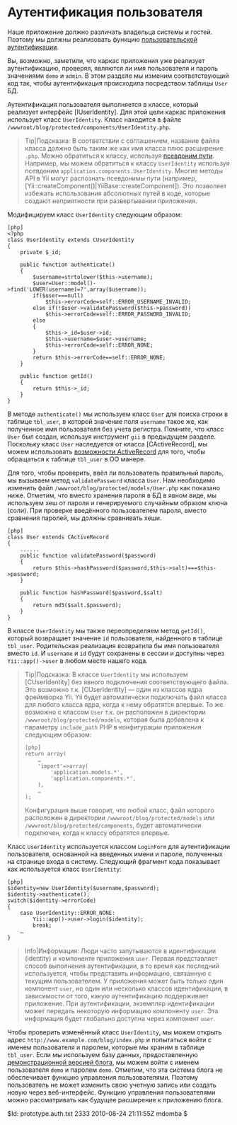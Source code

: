 Аутентификация пользователя
===========================

Наше приложение должно различать владельца системы и гостей. Поэтому
мы должны реализовать функцию
[пользовательской аутентификации](/doc/guide/ru/topics.auth).

Вы, возможно, заметили, что каркас приложения уже реализует аутентификацию,
проверяя, являются ли имя пользователя и пароль значениями `demo` и `admin`.
В этом разделе мы изменим соответствующий код так, чтобы аутентификация
происходила посредством таблицы `User` БД.

Аутентификация пользователя выполняется в классе, который реализует интерфейс
[IUserIdentity]. Для этой цели каркас приложения использует класс `UserIdentity`.
Класс находится в файле `/wwwroot/blog/protected/components/UserIdentity.php`.

> Tip|Подсказка: В соответствии с соглашением, название файла класса должно быть
> таким же как имя класса плюс расширение `.php`. Можно обратиться к классу, используя
> [псевдоним пути](/doc/guide/ru/basics.namespace). Например, мы
> можем обратиться к классу `UserIdentity` используя псевдоним
> `application.components.UserIdentity`. Многие методы API в Yii могут распознать
> псевдонимы пути (например, [Yii::createComponent()|YiiBase::createComponent]).
> Это позволяет избежать использования абсолютных путей в коде, которые создают
> неприятности при развертывании приложения.

Модифицируем класс `UserIdentity` следующим образом:

~~~
[php]
<?php
class UserIdentity extends CUserIdentity
{
	private $_id;

	public function authenticate()
	{
		$username=strtolower($this->username);
		$user=User::model()->find('LOWER(username)=?',array($username));
		if($user===null)
			$this->errorCode=self::ERROR_USERNAME_INVALID;
		else if(!$user->validatePassword($this->password))
			$this->errorCode=self::ERROR_PASSWORD_INVALID;
		else
		{
			$this->_id=$user->id;
			$this->username=$user->username;
			$this->errorCode=self::ERROR_NONE;
		}
		return $this->errorCode==self::ERROR_NONE;
	}

	public function getId()
	{
		return $this->_id;
	}
}
~~~

В методе `authenticate()` мы используем класс `User` для поиска строки в
таблице `tbl_user`, в которой значение поля `username` такое же, как полученное
имя пользователя без учета регистра. Помните, что класс `User` был создан,
используя инструмент `gii` в предыдущем разделе. Поскольку класс `User`
наследуется от класса [CActiveRecord], мы можем использовать
[возможности ActiveRecord](/doc/guide/ru/database.ar)
для того, чтобы обращаться к таблице `tbl_user` в ОО манере.

Для того, чтобы проверить, ввёл ли пользователь правильный пароль, мы вызываем
метод `validatePassword` класса `User`. Нам необходимо изменить файл
`/wwwroot/blog/protected/models/User.php` как показано ниже. Отметим, что
вместо хранения пароля в БД в явном виде, мы используем хеш от пароля и генерируемого
случайным образом ключа (соли). При проверке введённого пользователем пароля,
вместо сравнения паролей, мы должны сравнивать хеши.

~~~
[php]
class User extends CActiveRecord
{
	......
	public function validatePassword($password)
	{
		return $this->hashPassword($password,$this->salt)===$this->password;
	}

	public function hashPassword($password,$salt)
	{
		return md5($salt.$password);
	}
}
~~~

В классе `UserIdentity` мы также переопределяем метод `getId()`, который
возвращает значение `id` пользователя, найденного в таблице `tbl_user`.
Родительская реализация возвратила бы имя пользователя вместо `id`. И
`username` и `id` будут сохранены в сессии и доступны через
`Yii::app()->user` в любом месте нашего кода.


> Tip|Подсказка: В классе `UserIdentity` мы используем [CUserIdentity]
> без явного подключения соответствующего файла. Это возможно т.к.
> [CUserIdentity] — один из классов ядра фреймворка Yii. Yii будет
> автоматически подключать файл класса для любого класса ядра, когда к нему
> обратятся впервые. То же возможно с классом `User` т.к. он расположен в директории
> `/wwwroot/blog/protected/models`, которая была добавлена к параметру
> `include_path` PHP в конфигурации приложения следующим образом:
>
> ~~~
> [php]
> return array(
>     …
>     'import'=>array(
>         'application.models.*',
>         'application.components.*',
>     ),
>     …
> );
> ~~~
>
> Конфигурация выше говорит, что любой класс, файл которого расположен
> в директории `/wwwroot/blog/protected/models` или
> `/wwwroot/blog/protected/components`, будет автоматически подключен, когда к
> классу обратятся впервые.

Класс `UserIdentity` используется классом `LoginForm` для аутентификации
пользователя, основанной на введенных имени и пароле, полученных на странице
входа в систему. Следующий фрагмент кода показывает как используется класс `UserIdentity`:

~~~
[php]
$identity=new UserIdentity($username,$password);
$identity->authenticate();
switch($identity->errorCode)
{
	case UserIdentity::ERROR_NONE:
		Yii::app()->user->login($identity);
		break;
	…
}
~~~


> Info|Информация: Люди часто запутываются в идентификации (identity) и компоненте
> приложения `user`. Первая представляет способ выполнения аутентификации, в то
> время как последний используется, чтобы представить информацию, связанную с
> текущим пользователем. У приложения может быть только один компонент `user`,
> но один или несколько классов идентификации, в зависимости от того, какую
> аутентификацию поддерживает приложение. При аутентификации,
> экземпляр идентификации может передать некоторую информацию компоненту `user`.
> Эта информация будет глобально доступна через компонент `user`.

Чтобы проверить изменённый класс `UserIdentity`, мы можем открыть адрес
`http://www.example.com/blog/index.php` и попытаться войти с именем
пользователя и паролем, которые мы храним в таблице `tbl_user`. Если мы используем
базу данных, предоставленную
[демонстрационной версией блога](http://www.yiiframework.com/demos/blog/),
мы можем войти с именем пользователя `demo` и паролем `demo`. Отметим, что эта
система блога не обеспечивает функцию управления пользователями. Поэтому
пользователь не может изменить свою учетную запись или создать новую через веб-интерфейс.
Функцию управления пользователями можно рассматривать как будущее расширение к
приложению блога.

<div class="revision">$Id: prototype.auth.txt 2333 2010-08-24 21:11:55Z mdomba $</div>